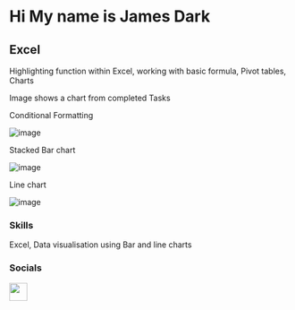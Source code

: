 Hi My name is James Dark
==================================================================================================================================

Excel
-----

Highlighting function within Excel, working with basic formula, Pivot tables, Charts

Image shows a chart from completed Tasks

Conditional Formatting

![image](https://github.com/user-attachments/assets/35d84cf3-83b3-4cd0-9762-93c830fc54c2)

Stacked Bar chart

![image](https://github.com/user-attachments/assets/4e8a860d-26d2-4bdf-980d-784b590d37df)

Line chart

![image](https://github.com/user-attachments/assets/78de1745-fe99-45c5-8338-82e0c110da7f)


### Skills
Excel, Data visualisation using Bar and line charts




### Socials

<p align="left"> <a href="https://www.linkedin.com/in/james-dark-852310ba" target="_blank" rel="noreferrer"> <picture> <source media="(prefers-color-scheme: dark)" srcset="https://raw.githubusercontent.com/danielcranney/readme-generator/main/public/icons/socials/linkedin-dark.svg" /> <source media="(prefers-color-scheme: light)" srcset="https://raw.githubusercontent.com/danielcranney/readme-generator/main/public/icons/socials/linkedin.svg" /> <img src="https://raw.githubusercontent.com/danielcranney/readme-generator/main/public/icons/socials/linkedin.svg" width="32" height="32" /> </picture> </a></p>
